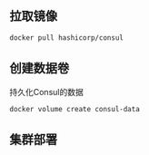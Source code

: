 ## 拉取镜像

```sh
docker pull hashicorp/consul
```

## 创建数据卷

持久化Consul的数据

```sh
docker volume create consul-data
```

## 集群部署

```sh

```

